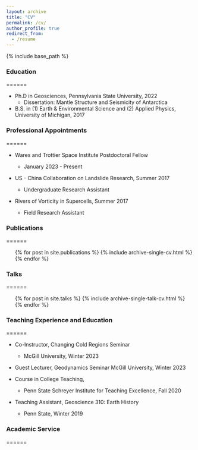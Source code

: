 ```yaml
---
layout: archive
title: "CV"
permalink: /cv/
author_profile: true
redirect_from:
  - /resume
---
```


{% include base_path %}


### Education
======
* Ph.D in Geosciences, Pennsylvania State University, 2022
	* Dissertation: Mantle Structure and Seismicity of Antarctica
* B.S. in (1) Earth & Environmental Science and (2) Applied Physics, University of Michigan, 2017 

### Professional Appointments
======
* Wares and Trottier Space Institute Postdoctoral Fellow
	* January 2023 - Present

* US - China Collaboration on Landslide Research, Summer 2017
	* Undergraduate Research Assistant
	
* Rivers of Vorticity in Supercells, Summer 2017
	* Field Research Assistant
  
### Publications
======
  <ul>{% for post in site.publications %}
    {% include archive-single-cv.html %}
  {% endfor %}</ul>
  
### Talks
======
  <ul>{% for post in site.talks %}
    {% include archive-single-talk-cv.html %}
  {% endfor %}</ul>
  
### Teaching Experience and Education
======
* Co-Instructor, Changing Cold Regions Seminar 
	* McGill University, Winter 2023

* Guest Lecturer, Geodynamics Seminar
	McGill University, Winter 2023

* Course in College Teaching, 
	* Penn State Schreyer Institute for Teaching Excellence, Fall 2020

* Teaching Assistant, Geoscience 310: Earth History
	* Penn State, Winter 2019

### Academic Service
======
